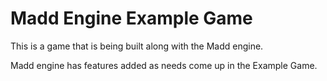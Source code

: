 # Madd Engine Example Game

This is a game that is being built along with the Madd engine.

Madd engine has features added as needs come up in the Example Game.
